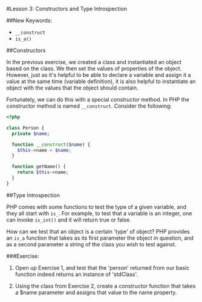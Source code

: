 #Lesson 3: Constructors and Type Introspection

##New Keywords:
 - `__construct`
 - `is_a()`

##Constructors

In the previous exercise, we created a class and instantiated an object based
on the class. We then set the values of properties of the object. However, just
as it's helpful to be able to declare a variable and assign it a value at the
same time (variable definition), it is also helpful to instantiate an object
with the values that the object should contain.

Fortunately, we can do this with a special *constructor* method. In PHP the
constructor method is named `__construct`. Consider the following:

```php
<?php

class Person {
  private $name;

  function __construct($name) {
    $this->name = $name;
  }

  function getName() {
    return $this->name;
  }
}
```

##Type Introspection

PHP comes with some functions to test the type of a given variable, and they
all start with `is_`. For example, to test that a variable is an integer, one
can invoke `is_int()` and it will return true or false.

How can we test that an object is a certain 'type' of object? PHP provides an
`is_a` function that takes as its first parameter the object in question, and
as a second parameter a string of the class you wish to test against.

###Exercise:

 1. Open up Exercise 1, and test that the 'person' returned from our basic
    function indeed returns an instance of 'stdClass'.

 2. Using the class from Exercise 2, create a constructor function that takes
    a $name parameter and assigns that value to the name property.
